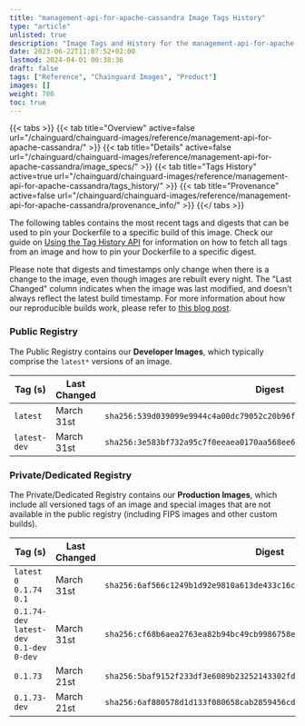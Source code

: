 ```yaml
---
title: "management-api-for-apache-cassandra Image Tags History"
type: "article"
unlisted: true
description: "Image Tags and History for the management-api-for-apache-cassandra Chainguard Image"
date: 2023-06-22T11:07:52+02:00
lastmod: 2024-04-01 00:38:36
draft: false
tags: ["Reference", "Chainguard Images", "Product"]
images: []
weight: 700
toc: true
---
```


{{< tabs >}}
{{< tab title="Overview" active=false url="/chainguard/chainguard-images/reference/management-api-for-apache-cassandra/" >}}
{{< tab title="Details" active=false url="/chainguard/chainguard-images/reference/management-api-for-apache-cassandra/image_specs/" >}}
{{< tab title="Tags History" active=true url="/chainguard/chainguard-images/reference/management-api-for-apache-cassandra/tags_history/" >}}
{{< tab title="Provenance" active=false url="/chainguard/chainguard-images/reference/management-api-for-apache-cassandra/provenance_info/" >}}
{{</ tabs >}}

The following tables contains the most recent tags and digests that can be used to pin your Dockerfile to a specific build of this image. Check our guide on [Using the Tag History API](/chainguard/chainguard-images/using-the-tag-history-api/) for information on how to fetch all tags from an image and how to pin your Dockerfile to a specific digest.

Please note that digests and timestamps only change when there is a change to the image, even though images are rebuilt every night. The "Last Changed" column indicates when the image was last modified, and doesn't always reflect the latest build timestamp. For more information about how our reproducible builds work, please refer to [this blog post](https://www.chainguard.dev/unchained/reproducing-chainguards-reproducible-image-builds).

### Public Registry
The Public Registry contains our **Developer Images**, which typically comprise the `latest*` versions of an image.

| Tag (s)       | Last Changed | Digest                                                                    |
|---------------|--------------|---------------------------------------------------------------------------|
|  `latest`     | March 31st   | `sha256:539d039099e9944c4a00dc79052c20b96f364abb2c85125dd8a07b000975f527` |
|  `latest-dev` | March 31st   | `sha256:3e583bf732a95c7f0eeaea0170aa568ee615e4d0b34a50109e4dce32865e9716` |


### Private/Dedicated Registry
The Private/Dedicated Registry contains our **Production Images**, which include all versioned tags of an image and special images that are not available in the public registry (including FIPS images and other custom builds).

| Tag (s)                                      | Last Changed | Digest                                                                    |
|----------------------------------------------|--------------|---------------------------------------------------------------------------|
|  `latest` `0` `0.1.74` `0.1`                 | March 31st   | `sha256:6af566c1249b1d92e9810a613de433c16c650c2c016e7b357ce073f46728eb45` |
|  `0.1.74-dev` `latest-dev` `0.1-dev` `0-dev` | March 31st   | `sha256:cf68b6aea2763ea82b94bc49cb9986758e4694afb06d6642c88cb2276e693108` |
|  `0.1.73`                                    | March 21st   | `sha256:5baf9152f233df3e6089b23252143302fd508c533c028b286b129040de3de60f` |
|  `0.1.73-dev`                                | March 21st   | `sha256:6af880578d1d133f080658cab2859456cd9c07e9ff46555b716e98e0113b7d5c` |

